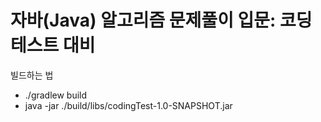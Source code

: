 # 자바(Java) 알고리즘 문제풀이 입문: 코딩테스트 대비
빌드하는 법
- ./gradlew build  
- java -jar ./build/libs/codingTest-1.0-SNAPSHOT.jar